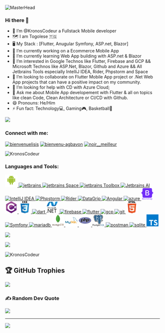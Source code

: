 
![MasterHead](https://1.bp.blogspot.com/-7A4WynwLsMw/XbBpCXG8fHI/AAAAAAAAMt4/uOa1bpLskYgrwGbllhSu2SDj_Mig8SXJQCLcBGAsYHQ/s1600/2000_600px.gif)
### Hi there 👋
- 👋 I’m @KronosCodeur a Fullstack Mobile developer
- 🗺️ I am Togolese :togo:
- 🖥️ My Stack : [Flutter, Anugular Symfony, ASP.net, Blazor]
- 🔭 I’m currently working on a Ecommerce Mobile App
- 🌱 I’m currently learning Web App building with ASP.net & Blazor
- 👀 I’m interested in Google Technos like Flutter, Firebase and GCP && Microsoft Technos like ASP.Net, Blazor, Github and Azure && All Jetbrains Tools especially IntelliJ IDEA, Rider, Phpstorm and Space
- 👯 I’m looking to collaborate on Flutter Mobile App project or .Net Web App projects that can have a positive impact on my community.
- 🤔 I’m looking for help with CD with Azure Cloud;
- 💬 Ask me about Mobile App developement with Flutter & all on topics like clean Code, Clean Architecture or CI/CD with Github.
- 😄 Pronouns: He/Him
- ⚡ Fun fact: Technology💻, Gaming🎮, Basketball🏀

<p align="left">
<a href="https://user-badge.committers.top/togo/KronosCodeur"> <img src="https://user-badge.committers.top/togo/KronosCodeur.svg"/></a>
<h3 align="left">Connect with me:</h3>
<p align="left">
<a href="https://dev.to/kronoscodeur" target="blank"><img align="center" src="https://cdn.jsdelivr.net/npm/simple-icons@3.0.1/icons/dev-dot-to.svg" alt="bienvenuelisis" height="30" width="40" /></a>
<a href="https://linkedin.com/in/kronos-codeur" target="blank"><img align="center" src="https://raw.githubusercontent.com/rahuldkjain/github-profile-readme-generator/master/src/images/icons/Social/linked-in-alt.svg" alt="bienvenu-agbavon" height="30" width="40" /></a>
<a href="https://instagram.com/_kronos_codeur_" target="blank"><img align="center" src="https://raw.githubusercontent.com/rahuldkjain/github-profile-readme-generator/master/src/images/icons/Social/instagram.svg" alt="noir__meilleur" height="30" width="40" /></a>
</p>
<p align="left"> <img src="https://komarev.com/ghpvc/?username=KronosCodeur&label=Profile%20views&color=0e75b6&style=flat" alt="KronosCodeur" /> </p>

<h3 align="left">Languages and Tools:</h3>

<p align="left">
    <a href="https://developer.android.com" target="_blank"> <img
            alt="android"
            height="40"
            src="https://raw.githubusercontent.com/devicons/devicon/master/icons/android/android-original-wordmark.svg"
            width="40"/>
    </a>
    <a href="https://jetbrains.com" target="_blank"> <img
            alt="jetbrains"
            height="40"
            src="https://resources.jetbrains.com/storage/products/company/brand/logos/jb_beam.svg"
            width="40"/>
    </a>
    <a href="https://jetbrains.com/space" target="_blank"> <img
            alt="jetbrains Space"
            height="40"
            src="https://resources.jetbrains.com/storage/products/company/brand/logos/Space_icon.svg"
            width="40"/>
    </a>
    <a href="https://jetbrains.com/toolbox-app" target="_blank"> <img
            alt="jetbrains Toolbox"
            height="40"
            src="https://resources.jetbrains.com/storage/products/company/brand/logos/Toolbox_icon.svg"
            width="40"/>
    </a>
    <a href="https://jetbrains.com/ai" target="_blank"> <img
            alt="Jetbrains AI"
            height="40"
            src="https://resources.jetbrains.com/storage/products/company/brand/logos/AI_icon.svg"
            width="40"/>
    </a>
    <a href="https://jetbrains.com/idea" target="_blank"> <img
            alt="IntelliJ IDEA"
            height="40"
            src="https://resources.jetbrains.com/storage/products/company/brand/logos/IntelliJ_IDEA_icon.svg"
            width="40"/>
    </a>
    <a href="https://www.jetbrains.com/phpstorm/" target="_blank"> <img
            alt="Phpstorm"
            height="40"
            src="https://resources.jetbrains.com/storage/products/company/brand/logos/PhpStorm_icon.svg"
            width="40"/>
    </a>
    <a href="https://jetbrains.com/rider" target="_blank"> <img
            alt="Rider"
            height="40"
            src="https://resources.jetbrains.com/storage/products/company/brand/logos/Rider_icon.svg"
            width="40"/>
    </a>
    <a href="https://jetbrains.com/datagrip" target="_blank"> <img
            alt="DataGrip"
            height="40"
            src="https://resources.jetbrains.com/storage/products/company/brand/logos/DataGrip_icon.svg"
            width="40"/>
    </a>
    <a href="https://angular.io" target="_blank"> <img
            alt="Angular" height="40" src="https://angular.io/assets/images/logos/angular/angular.svg"
            width="40"/>
    </a>
    <a href="https://azure.microsoft.com/en-in/" target="_blank"> <img
            alt="azure" height="40" src="https://www.vectorlogo.zone/logos/microsoft_azure/microsoft_azure-icon.svg"
            width="40"/>
    </a>
    <a href="https://getbootstrap.com" target="_blank"> <img
            alt="bootstrap"
            height="40"
            src="https://raw.githubusercontent.com/devicons/devicon/master/icons/bootstrap/bootstrap-plain-wordmark.svg"
            width="40"/>
    </a>
    <a href="https://www.w3schools.com/cs/" target="_blank"> <img
            alt="csharp"
            height="40" src="https://raw.githubusercontent.com/devicons/devicon/master/icons/csharp/csharp-original.svg"
            width="40"/>
    </a>
    <a href="https://www.w3schools.com/css/" target="_blank"> <img
            alt="css3" height="40"
            src="https://raw.githubusercontent.com/devicons/devicon/master/icons/css3/css3-original-wordmark.svg"
            width="40"/>
    </a>
    <a href="https://dart.dev" target="_blank"> <img
            alt="dart" height="40" src="https://www.vectorlogo.zone/logos/dartlang/dartlang-icon.svg" width="40"/>
    </a>
    <a
            href="https://dotnet.microsoft.com/" target="_blank"> <img
            alt="dotnet"
            height="40"
            src="https://raw.githubusercontent.com/devicons/devicon/master/icons/dot-net/dot-net-original-wordmark.svg"
            width="40"/>
    </a>
    <a href="https://firebase.google.com/" target="_blank"> <img
            alt="firebase" height="40" src="https://www.vectorlogo.zone/logos/firebase/firebase-icon.svg" width="40"/>
    </a>
    <a href="https://flutter.dev" target="_blank"> <img
            alt="flutter" height="40" src="https://www.vectorlogo.zone/logos/flutterio/flutterio-icon.svg" width="40"/>
    </a>
    <a
            href="https://cloud.google.com" target="_blank"> <img
            alt="gcp" height="40" src="https://www.vectorlogo.zone/logos/google_cloud/google_cloud-icon.svg"
            width="40"/>
    </a>
    <a href="https://git-scm.com/" target="_blank"> <img
            alt="git" height="40" src="https://www.vectorlogo.zone/logos/git-scm/git-scm-icon.svg" width="40"/>
    </a>
    <a href="https://www.w3.org/html/"
       target="_blank"> <img
            alt="html5"
            height="40"
            src="https://raw.githubusercontent.com/devicons/devicon/master/icons/html5/html5-original-wordmark.svg"
            width="40"/>
    </a>
    <a
            href="https://symfony.com/" target="_blank"> <img
            alt="Symfony"
            height="40"
            src="https://symfony.com/logos/symfony_black_03.svg"
            width="40"/>
    </a>
    <a href="https://mariadb.org/" target="_blank"> <img
            alt="mariadb" height="40" src="https://www.vectorlogo.zone/logos/mariadb/mariadb-icon.svg" width="40"/>
    </a>
    <a href="https://www.mongodb.com/" target="_blank"> <img
            alt="mongodb"
            height="40"
            src="https://raw.githubusercontent.com/devicons/devicon/master/icons/mongodb/mongodb-original-wordmark.svg"
            width="40"/>
    </a>
    <a href="https://www.mysql.com/" target="_blank"> <img
            alt="mysql"
            height="40"
            src="https://raw.githubusercontent.com/devicons/devicon/master/icons/mysql/mysql-original-wordmark.svg"
            width="40"/>
    </a>
    <a href="https://www.php.net" target="_blank"> <img
            alt="php" height="40"
            src="https://raw.githubusercontent.com/devicons/devicon/master/icons/php/php-original.svg"
            width="40"/>
    </a>
    <a href="https://www.postgresql.org" target="_blank"> <img
            alt="postgresql"
            height="40"
            src="https://raw.githubusercontent.com/devicons/devicon/master/icons/postgresql/postgresql-original-wordmark.svg"
            width="40"/>
    </a>
    <a href="https://postman.com" target="_blank"> <img
            alt="postman" height="40" src="https://www.vectorlogo.zone/logos/getpostman/getpostman-icon.svg"
            width="40"/>
    </a>
    <a
            href="https://www.sqlite.org/" target="_blank"> <img
            alt="sqlite" height="40" src="https://www.vectorlogo.zone/logos/sqlite/sqlite-icon.svg" width="40"/>
    </a>
    <a href="https://www.typescriptlang.org/" target="_blank"> <img
            alt="typescript"
            height="40"
            src="https://raw.githubusercontent.com/devicons/devicon/master/icons/typescript/typescript-original.svg"
            width="40"/> </a></p>
</p>
<p> <img with="100%" align="center" height="auto" src="https://github-readme-stats.vercel.app/api?username=KronosCodeur&show_icons=true&theme=transparent"/></p>
<p>
<img with="100%" align="center" height="auto" src="https://github-readme-stats.vercel.app/api/top-langs/?username=KronosCodeur&hide=CSS,CMake,Twig&langs_count=6&layout=compact&theme=transparent"/>
</p>
<p>
    <p><img align="center" src="https://github-readme-streak-stats.herokuapp.com/?user=KronosCodeur&theme=transparent" alt="KronosCodeur" /></p>
</p>

## 🏆 GitHub Trophies
![](https://github-profile-trophy.vercel.app/?username=KronosCodeur&theme=radical&no-frame=false&no-bg=false&margin-w=4)

### ✍️ Random Dev Quote
![](https://quotes-github-readme.vercel.app/api?type=horizontal&theme=radical)

---
[![](https://visitcount.itsvg.in/api?id=KronosCodeur&icon=0&color=0)](https://visitcount.itsvg.in)
